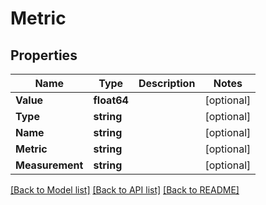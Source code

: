# Metric

## Properties
Name | Type | Description | Notes
------------ | ------------- | ------------- | -------------
**Value** | **float64** |  | [optional] 
**Type** | **string** |  | [optional] 
**Name** | **string** |  | [optional] 
**Metric** | **string** |  | [optional] 
**Measurement** | **string** |  | [optional] 

[[Back to Model list]](../README.md#documentation-for-models) [[Back to API list]](../README.md#documentation-for-api-endpoints) [[Back to README]](../README.md)


